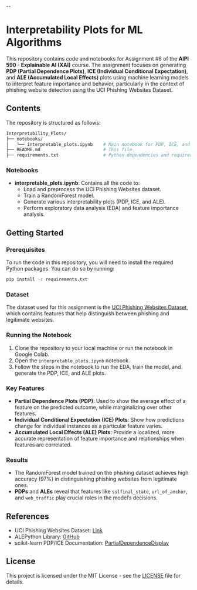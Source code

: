 --
# Interpretability Plots for ML Algorithms

This repository contains code and notebooks for Assignment #6 of the **AIPI 590 - Explainable AI (XAI)** course. The assignment focuses on generating **PDP (Partial Dependence Plots)**, **ICE (Individual Conditional Expectation)**, and **ALE (Accumulated Local Effects)** plots using machine learning models to interpret feature importance and behavior, particularly in the context of phishing website detection using the UCI Phishing Websites Dataset.

## Contents

The repository is structured as follows:

```bash
Interpretability_Plots/
├── notebooks/
│   └── interpretable_plots.ipynb    # Main notebook for PDP, ICE, and ALE plot generation
├── README.md                        # This file
├── requirements.txt                 # Python dependencies and required libraries
```

### Notebooks

- **interpretable_plots.ipynb**: Contains all the code to:
  - Load and preprocess the UCI Phishing Websites dataset.
  - Train a RandomForest model.
  - Generate various interpretability plots (PDP, ICE, and ALE).
  - Perform exploratory data analysis (EDA) and feature importance analysis.

## Getting Started

### Prerequisites

To run the code in this repository, you will need to install the required Python packages. You can do so by running:

```bash
pip install -r requirements.txt
```

### Dataset

The dataset used for this assignment is the [UCI Phishing Websites Dataset](https://archive.ics.uci.edu/dataset/327/phishing+websites), which contains features that help distinguish between phishing and legitimate websites.

### Running the Notebook

1. Clone the repository to your local machine or run the notebook in Google Colab.
2. Open the `interpretable_plots.ipynb` notebook.
3. Follow the steps in the notebook to run the EDA, train the model, and generate the PDP, ICE, and ALE plots.

### Key Features

- **Partial Dependence Plots (PDP)**: Used to show the average effect of a feature on the predicted outcome, while marginalizing over other features.
- **Individual Conditional Expectation (ICE) Plots**: Show how predictions change for individual instances as a particular feature varies.
- **Accumulated Local Effects (ALE) Plots**: Provide a localized, more accurate representation of feature importance and relationships when features are correlated.

### Results

- The RandomForest model trained on the phishing dataset achieves high accuracy (97%) in distinguishing phishing websites from legitimate ones.
- **PDPs** and **ALEs** reveal that features like `sslfinal_state`, `url_of_anchor`, and `web_traffic` play crucial roles in the model’s decisions.

## References

- UCI Phishing Websites Dataset: [Link](https://archive.ics.uci.edu/dataset/327/phishing+websites)
- ALEPython Library: [GitHub](https://github.com/blent-ai/ALEPython)
- scikit-learn PDP/ICE Documentation: [PartialDependenceDisplay](https://scikit-learn.org/stable/modules/generated/sklearn.inspection.PartialDependenceDisplay.html)

## License

This project is licensed under the MIT License - see the [LICENSE](LICENSE) file for details.